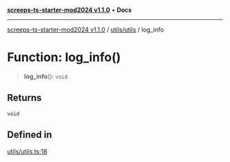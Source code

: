 [**screeps-ts-starter-mod2024 v1.1.0**](../../../README.md) • **Docs**

***

[screeps-ts-starter-mod2024 v1.1.0](../../../modules.md) / [utils/utils](../README.md) / log\_info

# Function: log\_info()

> **log\_info**(): `void`

## Returns

`void`

## Defined in

[utils/utils.ts:18](https://github.com/Kaimodo/screeps-ts-starter-mod2024/blob/a5b73b336d65167dfd0cbe18548fc5cecc5905cf/src/utils/utils.ts#L18)
